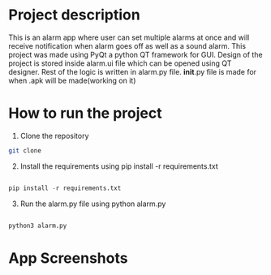 # Project description

This is an alarm app where user can set multiple alarms at once and will receive notification when alarm goes off as well as a sound alarm.
This project was made using PyQt a python QT framework for GUI.
Design of the project is stored inside alarm.ui file which can be opened using QT designer.
Rest of the logic is written in alarm.py file.
__init__.py file is made for when .apk will be made(working on it)

# How to run the project

1. Clone the repository

```bash
git clone 

```

2. Install the requirements using pip install -r requirements.txt

```python

pip install -r requirements.txt

```

3. Run the alarm.py file using python alarm.py

```python

python3 alarm.py

```

# App Screenshots

